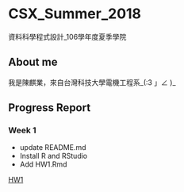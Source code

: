 # CSX_Summer_2018
資料科學程式設計_106學年度夏季學院

## About me
我是陳麒業，來自台灣科技大學電機工程系_(:3 」∠ )_

## Progress Report
### Week 1
* update README.md
* Install R and RStudio
* Add HW1.Rmd

[HW1](https://gsus4.github.io/CSX_Summer_2018/Week_1/HW1.html)
